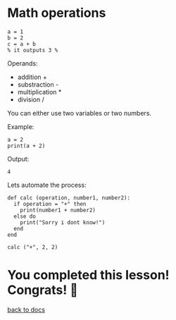# Math operations

```
a = 1
b = 2
c = a + b
% it outputs 3 %
```

Operands:
- addition +
- substraction -
- multiplication *
- division /

You can either use two variables or two numbers.

Example:
```
a = 2
print(a + 2)
```
Output:
```
4
```

Lets automate the process:
```
def calc (operation, number1, number2):
  if operation = "+" then
    print(number1 + number2)
  else do
    print("Sorry i dont know!")
  end
end

calc ("+", 2, 2)
```

# You completed this lesson! Congrats! 🎉
[back to docs](https://github.com/Mistium/Origin-OS/blob/main/3rd%20Party/3rdPartyLanguages/BC/README.md)
